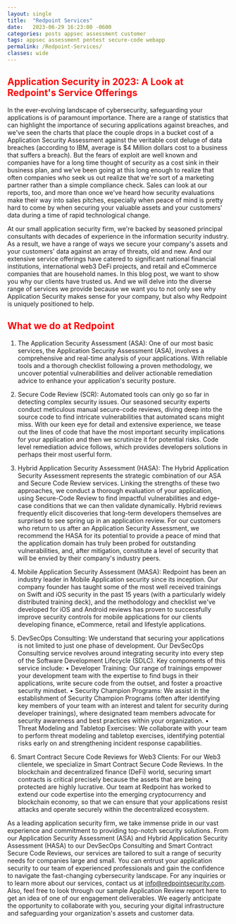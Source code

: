 ```yaml
---
layout: single
title:  "Redpoint Services"
date:   2023-06-29 16:23:00 -0600
categories: posts appsec assessment customer
tags: appsec assessment pentest secure-code webapp
permalink: /Redpoint-Services/
classes: wide
---
```


## <span style="color:red">Application Security in 2023: A Look at Redpoint's Service Offerings</span>
 In the ever-evolving landscape of cybersecurity, safeguarding your applications is of paramount importance. There are a range of statistics that can highlight the importance of securing applications against breaches, and we've seen the charts that place the couple drops in a bucket cost of a Application Security Assessment against the veritable cost deluge of data breaches (according to IBM, average is $4 Million dollars cost to a business that suffers a breach).  But the fears of exploit are well known and companies have for a long time thought of security as a cost sink in their business plan, and we've been going at this long enough to realize that often companies who seek us out realize that we're sort of a marketing partner rather than a simple compliance check. Sales can look at our reports, too, and more than once we've heard how security evaluations make their way into sales pitches, especially when peace of mind is pretty hard to come by when securing your valuable assets and your customers' data during a time of rapid technological change.  

At our small application security firm, we're backed by seasoned principal consultants with decades of experience in the information security industry. As a result, we have a range of ways we secure your company's assets and your customers' data against an array of threats, old and new. And our extensive service offerings have catered to significant national financial institutions, international web3 DeFi projects, and retail and eCommerce companies that are household names. In this blog post, we want to show you why our clients have trusted us. And we will delve into the diverse range of services we provide because we want you to not only see why Application Security makes sense for your company, but also why Redpoint is uniquely positioned to help.

## <span style="color:red">What we do at Redpoint</span> 
1. The Application Security Assessment (ASA): One of our most basic services, the Application Security Assessment (ASA), involves a comprehensive and real-time analysis of your applications. With reliable tools and a thorough checklist following a proven methodology, we uncover potential vulnerabilities and deliver actionable remediation advice to enhance your application's security posture.

2. Secure Code Review (SCR): Automated tools can only go so far in detecting complex security issues. Our seasoned security experts conduct meticulous manual secure-code reviews, diving deep into the source code to find intricate vulnerabilities that automated scans might miss. With our keen eye for detail and extensive experience, we tease out the lines of code that have the most important security implications for your application and then we scrutinize it for potential risks. Code level remediation advice follows, which provides developers solutions in perhaps their most userful form.

3. Hybrid Application Security Assessment (HASA): The Hybrid Application Security Assessment represents the strategic combination of our ASA and Secure Code Review services. Linking the strengths of these two approaches, we conduct a thorough evaluation of your application, using Secure-Code Review to find impactful vulnerabilities and edge-case conditions that we can then validate dynamically. Hybrid reviews frequently elicit discoveries that long-term developers themselves are surprised to see spring up in an application review. For our customers who return to us after an Application Security Assessment, we recommend the HASA for its potential to provide a peace of mind that the application domain has truly been probed for outstanding vulnerabilities, and, after mitigation, constitute a level of security that will be envied by their company's industry peers. 

4. Mobile Application Security Assessment (MASA): Redpoint has been an industry leader in Mobile Application security since its inception. Our company founder has taught some of the most well received trainings on Swift and iOS security in the past 15 years (with a particularly widely distributed training deck), and the methodology and checklist we've developed for iOS and Android reviews has proven to successfully improve security controls for mobile applications for our clients developing finance, eCommerce, retail and lifestyle applications.

5. DevSecOps Consulting: We understand that securing your applications is not limited to just one phase of development. Our DevSecOps Consulting service revolves around integrating security into every step of the Software Development Lifecycle (SDLC). Key components of this service include:
•	Developer Training: Our range of trainings empower your development team with the expertise to find bugs in their applications, write secure code from the outset, and foster a proactive security mindset.
•	Security Champion Programs: We assist in the establishment of Security Champion Programs (often after identifying key members of your team with an interest and talent for security during developer trainings), where designated team members advocate for security awareness and best practices within your organization.
•	Threat Modeling and Tabletop Exercises: We collaborate with your team to perform threat modeling and tabletop exercises, identifying potential risks early on and strengthening incident response capabilities.

6. Smart Contract Secure Code Reviews for Web3 Clients: For our Web3 clientele, we specialize in Smart Contract Secure Code Reviews. In the blockchain and decentralized finance (DeFi) world, securing smart contracts is critical precisely because the assets that are being protected are highly lucrative. Our team at Redpoint has worked to extend our code expertise into the emerging cryptocurrency and blockchain economy, so that we can ensure that your applications resist attacks and operate securely within the decentralized ecosystem.

As a leading application security firm, we take immense pride in our vast experience and commitment to providing top-notch security solutions. From our Application Security Assessment (ASA) and Hybrid Application Security Assessment (HASA) to our DevSecOps Consulting and Smart Contract Secure Code Reviews, our services are tailored to suit a range of security needs for companies large and small. You can entrust your application security to our team of experienced professionals and gain the confidence to navigate the fast-changing cybersecurity landscape.
For any inquiries or to learn more about our services,  contact us at info@redpointsecurity.com. Also, feel free to look through our sample Application Review report here to get an idea of one of our engagement deliverables. 
We eagerly anticipate the opportunity to collaborate with you, securing your digital infrastructure and safeguarding your organization's assets and customer data.

<object data="{{ site.baseurl }}{{ '/assets/documents/RPS-Sample-Report-2023.pdf' }}" width="1000" height="1000" type='application/pdf'>